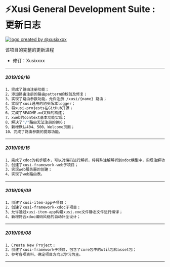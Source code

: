 # ⚡️Xusi General Development Suite : 更新日志

 <a href="https://github.com/Xusixxxx/Xusi"><img align="center" style="margin-right:20px;" src="https://s2.ax1x.com/2019/06/16/VTbJ1S.png" title="logo created by @xusixxxx" /></a>

该项目的完整的更新进程
- 修订：Xusixxxx
****

##### 2019/06/16
```sh
1、完成了路由注册功能；
2、添加路由注册的路由pattern的校验及修复；
3、实现了路由参数功能，允许注册 /xusi/{name} 路由；
4、实现了xusi通用的初步版本logger；
5、将xusi-projests在GitHub开源；
6、完成了README.md文档的构建；
7、xweb的context基本功能实现；
8、解决了"/"路由无法注册的BUG；
9、新增默认404、500、Welcome页面；
10、完成了路由参数的提取功能。
```
****

##### 2019/06/15
```sh
1、完成了xdoc的初步版本，可以对编码进行解析，将特殊注解解析到xdoc模型中，实现注解功能；
2、创建了xusi-framework-web子项目；
3、实现web服务器的创建；
4、实现了web路由表。
```
****

##### 2019/06/09
```sh
1、创建了xusi-item-app子项目；
2、创建了xusi-framework-xdoc子项目；
3、允许通过xusi-item-app构建xusi.exe文件静态文件进行编译；
4、新增符合xdoc编码风格的自动补全设计；
```
****

##### 2019/06/08
```sh
1、Create New Project；
2、创建了xusi-framework子项目，包含了core包中的util包和asset包；
3、参考各项资料，确定项目方向以学习为主。
```
****
